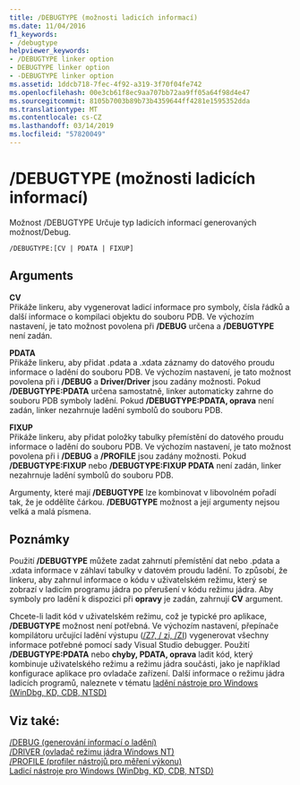 ```yaml
---
title: /DEBUGTYPE (možnosti ladicích informací)
ms.date: 11/04/2016
f1_keywords:
- /debugtype
helpviewer_keywords:
- /DEBUGTYPE linker option
- DEBUGTYPE linker option
- -DEBUGTYPE linker option
ms.assetid: 1ddcb718-7fec-4f92-a319-3f70f04fe742
ms.openlocfilehash: 00e3cb61f8ec9aa707bb72aa9ff05a64f98d4e47
ms.sourcegitcommit: 8105b7003b89b73b4359644ff4281e1595352dda
ms.translationtype: MT
ms.contentlocale: cs-CZ
ms.lasthandoff: 03/14/2019
ms.locfileid: "57820049"
---
```

# <a name="debugtype-debug-info-options"></a>/DEBUGTYPE (možnosti ladicích informací)

Možnost /DEBUGTYPE Určuje typ ladicích informací generovaných možnost/Debug.

```
/DEBUGTYPE:[CV | PDATA | FIXUP]
```

## <a name="arguments"></a>Arguments

**CV**<br/>
Přikáže linkeru, aby vygenerovat ladicí informace pro symboly, čísla řádků a další informace o kompilaci objektu do souboru PDB. Ve výchozím nastavení, je tato možnost povolena při **/DEBUG** určena a **/DEBUGTYPE** není zadán.

**PDATA**<br/>
Přikáže linkeru, aby přidat .pdata a .xdata záznamy do datového proudu informace o ladění do souboru PDB. Ve výchozím nastavení, je tato možnost povolena při i **/DEBUG** a **Driver/Driver** jsou zadány možnosti. Pokud **/DEBUGTYPE:PDATA** určena samostatně, linker automaticky zahrne do souboru PDB symboly ladění. Pokud **/DEBUGTYPE:PDATA, oprava** není zadán, linker nezahrnuje ladění symbolů do souboru PDB.

**FIXUP**<br/>
Přikáže linkeru, aby přidat položky tabulky přemístění do datového proudu informace o ladění do souboru PDB. Ve výchozím nastavení, je tato možnost povolena při i **/DEBUG** a **/PROFILE** jsou zadány možnosti. Pokud **/DEBUGTYPE:FIXUP** nebo **/DEBUGTYPE:FIXUP PDATA** není zadán, linker nezahrnuje ladění symbolů do souboru PDB.

Argumenty, které mají **/DEBUGTYPE** lze kombinovat v libovolném pořadí tak, že je oddělíte čárkou. **/DEBUGTYPE** možnost a její argumenty nejsou velká a malá písmena.

## <a name="remarks"></a>Poznámky

Použití **/DEBUGTYPE** můžete zadat zahrnutí přemístění dat nebo .pdata a .xdata informace v záhlaví tabulky v datovém proudu ladění. To způsobí, že linkeru, aby zahrnul informace o kódu v uživatelském režimu, který se zobrazí v ladicím programu jádra po přerušení v kódu režimu jádra. Aby symboly pro ladění k dispozici při **opravy** je zadán, zahrnují **CV** argument.

Chcete-li ladit kód v uživatelském režimu, což je typické pro aplikace, **/DEBUGTYPE** možnost není potřebná. Ve výchozím nastavení, přepínače kompilátoru určující ladění výstupu ([/Z7, / zi, /ZI](z7-zi-zi-debug-information-format.md)) vygenerovat všechny informace potřebné pomocí sady Visual Studio debugger. Použití **/DEBUGTYPE:PDATA** nebo **chyby, PDATA, oprava** ladit kód, který kombinuje uživatelského režimu a režimu jádra součásti, jako je například konfigurace aplikace pro ovladače zařízení. Další informace o režimu jádra ladicích programů, naleznete v tématu [ladění nástroje pro Windows (WinDbg, KD, CDB, NTSD)](/windows-hardware/drivers/debugger/index)

## <a name="see-also"></a>Viz také:

[/DEBUG (generování informací o ladění)](debug-generate-debug-info.md)<br/>
[/DRIVER (ovladač režimu jádra Windows NT)](driver-windows-nt-kernel-mode-driver.md)<br/>
[/PROFILE (profiler nástrojů pro měření výkonu)](profile-performance-tools-profiler.md)<br/>
[Ladicí nástroje pro Windows (WinDbg, KD, CDB, NTSD)](/windows-hardware/drivers/debugger/index)
